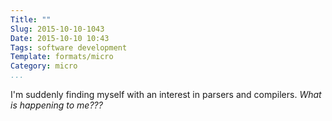 ```yaml
---
Title: ""
Slug: 2015-10-10-1043
Date: 2015-10-10 10:43
Tags: software development
Template: formats/micro
Category: micro
...
```


I'm suddenly finding myself with an interest in parsers and compilers. *What is
happening to me???*
